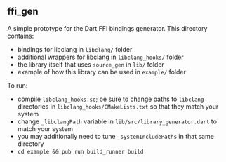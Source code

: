 ## ffi_gen

A simple prototype for the Dart FFI bindings generator.
This directory contains:
- bindings for libclang in `libclang/` folder
- additional wrappers for libclang in `libclang_hooks/` folder
- the library itself that uses `source_gen` in `lib/` folder
- example of how this library can be used in `example/` folder

To run:
- compile `libclang_hooks.so`; be sure to change paths to `libclang` directories in `libclang_hooks/CMakeLists.txt` so that they match your system
- change `_libclangPath` variable in `lib/src/library_generator.dart` to match your system
- you may additionally need to tune `_systemIncludePaths` in that same directory
- `cd example && pub run build_runner build`
